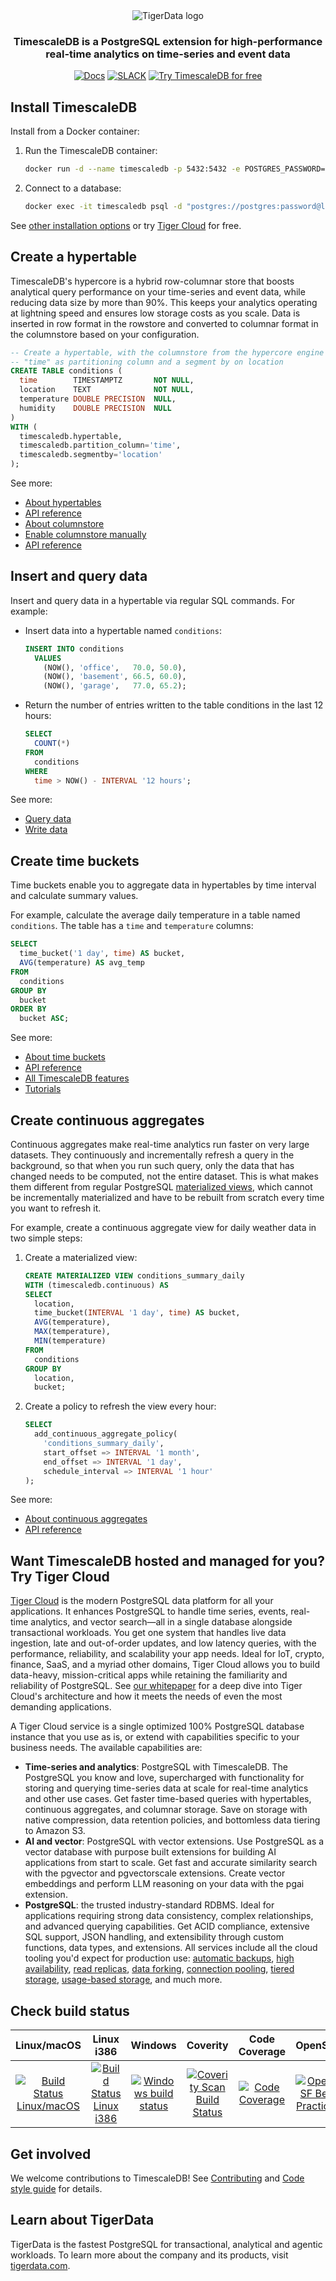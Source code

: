 <div align=center>
<picture align=center>
    <source media="(prefers-color-scheme: dark)" srcset="https://assets.timescale.com/docs/images/tigerdata-gradient-white.svg">
    <source media="(prefers-color-scheme: light)" srcset="https://assets.timescale.com/docs/images/tigerdata-gradient-black.svg">
    <img alt="TigerData logo" >
</picture>
</div>

<div align=center>

<h3>TimescaleDB is a PostgreSQL extension for high-performance real-time analytics on time-series and event data</h3>

[![Docs](https://img.shields.io/badge/Read_the_TigerData_docs-black?style=for-the-badge&logo=readthedocs&logoColor=white)](https://docs.tigerdata.com/)
[![SLACK](https://img.shields.io/badge/Ask_the_TigerData_community-black?style=for-the-badge&logo=slack&logoColor=white)](https://timescaledb.slack.com/archives/C4GT3N90X)
[![Try TimescaleDB for free](https://img.shields.io/badge/Try_Tiger_Cloud_for_free-black?style=for-the-badge&logo=timescale&logoColor=white)](https://console.cloud.timescale.com/signup)

</div>

## Install TimescaleDB

Install from a Docker container:

1. Run the TimescaleDB container:

    ```bash
    docker run -d --name timescaledb -p 5432:5432 -e POSTGRES_PASSWORD=password timescale/timescaledb-ha:pg17
    ```

1. Connect to a database:

    ```bash
    docker exec -it timescaledb psql -d "postgres://postgres:password@localhost/postgres"
    ```

See [other installation options](https://docs.tigerdata.com/self-hosted/latest/install/) or try [Tiger Cloud](https://docs.tigerdata.com/getting-started/latest/) for free.

## Create a hypertable

TimescaleDB's hypercore is a hybrid row-columnar store that boosts analytical query performance on your time-series and event data, while reducing data size by more than 90%. This keeps your analytics operating at lightning speed and ensures low storage costs as you scale. Data is inserted in row format in the rowstore and converted to columnar format in the columnstore based on your configuration.

```sql
-- Create a hypertable, with the columnstore from the hypercore engine
-- "time" as partitioning column and a segment by on location
CREATE TABLE conditions (
  time        TIMESTAMPTZ       NOT NULL,
  location    TEXT              NOT NULL,
  temperature DOUBLE PRECISION  NULL,
  humidity    DOUBLE PRECISION  NULL
)
WITH (
  timescaledb.hypertable,
  timescaledb.partition_column='time',
  timescaledb.segmentby='location'
);
```

See more:

- [About hypertables](https://docs.tigerdata.com/use-timescale/latest/hypertables/)
- [API reference](https://docs.tigerdata.com/api/latest/hypertable/)
- [About columnstore](https://docs.tigerdata.com/use-timescale/latest/compression/about-compression/)
- [Enable columnstore manually](https://docs.tigerdata.com/use-timescale/latest/compression/manual-compression/)
- [API reference](https://docs.tigerdata.com/api/latest/compression/)

## Insert and query data

Insert and query data in a hypertable via regular SQL commands. For example:

- Insert data into a hypertable named `conditions`:

    ```sql
    INSERT INTO conditions
      VALUES
        (NOW(), 'office',   70.0, 50.0),
        (NOW(), 'basement', 66.5, 60.0),
        (NOW(), 'garage',   77.0, 65.2);
    ```

- Return the number of entries written to the table conditions in the last 12 hours:

    ```sql
    SELECT
      COUNT(*)
    FROM
      conditions
    WHERE
      time > NOW() - INTERVAL '12 hours';
    ```

See more:

- [Query data](https://docs.tigerdata.com/use-timescale/latest/query-data/)
- [Write data](https://docs.tigerdata.com/use-timescale/latest/write-data/)

## Create time buckets

Time buckets enable you to aggregate data in hypertables by time interval and calculate summary values.

For example, calculate the average daily temperature in a table named `conditions`. The table has a `time` and `temperature` columns:

```sql
SELECT
  time_bucket('1 day', time) AS bucket,
  AVG(temperature) AS avg_temp
FROM
  conditions
GROUP BY
  bucket
ORDER BY
  bucket ASC;
```

See more:

- [About time buckets](https://docs.tigerdata.com/use-timescale/latest/time-buckets/about-time-buckets/)
- [API reference](https://docs.tigerdata.com/api/latest/hyperfunctions/time_bucket/)
- [All TimescaleDB features](https://docs.tigerdata.com/use-timescale/latest/)
- [Tutorials](https://docs.tigerdata.com/tutorials/latest/)

## Create continuous aggregates

Continuous aggregates make real-time analytics run faster on very large datasets. They continuously and incrementally refresh a query in the background, so that when you run such query, only the data that has changed needs to be computed, not the entire dataset. This is what makes them different from regular PostgreSQL [materialized views](https://www.postgresql.org/docs/current/rules-materializedviews.html), which cannot be incrementally materialized and have to be rebuilt from scratch every time you want to refresh it.

For example, create a continuous aggregate view for daily weather data in two simple steps:

1. Create a materialized view:

   ```sql
   CREATE MATERIALIZED VIEW conditions_summary_daily
   WITH (timescaledb.continuous) AS
   SELECT
     location,
     time_bucket(INTERVAL '1 day', time) AS bucket,
     AVG(temperature),
     MAX(temperature),
     MIN(temperature)
   FROM
     conditions
   GROUP BY
     location,
     bucket;
   ```

1. Create a policy to refresh the view every hour:

   ```sql
   SELECT
     add_continuous_aggregate_policy(
       'conditions_summary_daily',
       start_offset => INTERVAL '1 month',
       end_offset => INTERVAL '1 day',
       schedule_interval => INTERVAL '1 hour'
   );
   ```
See more:

- [About continuous aggregates](https://docs.tigerdata.com/use-timescale/latest/continuous-aggregates/)
- [API reference](https://docs.tigerdata.com/api/latest/continuous-aggregates/create_materialized_view/)

## Want TimescaleDB hosted and managed for you? Try Tiger Cloud

[Tiger Cloud](https://docs.tigerdata.com/getting-started/latest/) is the modern PostgreSQL data platform for all your applications. It enhances PostgreSQL to handle time series, events, real-time analytics, and vector search—all in a single database alongside transactional workloads. You get one system that handles live data ingestion, late and out-of-order updates, and low latency queries, with the performance, reliability, and scalability your app needs. Ideal for IoT, crypto, finance, SaaS, and a myriad other domains, Tiger Cloud allows you to build data-heavy, mission-critical apps while retaining the familiarity and reliability of PostgreSQL. See [our whitepaper](https://docs.tigerdata.com/about/latest/whitepaper/) for a deep dive into Tiger Cloud's architecture and how it meets the needs of even the most demanding applications.

A Tiger Cloud service is a single optimized 100% PostgreSQL database instance that you use as is, or extend with capabilities specific to your business needs. The available capabilities are:

- **Time-series and analytics**: PostgreSQL with TimescaleDB. The PostgreSQL you know and love, supercharged with functionality for storing and querying time-series data at scale for real-time analytics and other use cases. Get faster time-based queries with hypertables, continuous aggregates, and columnar storage. Save on storage with native compression, data retention policies, and bottomless data tiering to Amazon S3.
- **AI and vector**: PostgreSQL with vector extensions. Use PostgreSQL as a vector database with purpose built extensions for building AI applications from start to scale. Get fast and accurate similarity search with the pgvector and pgvectorscale extensions. Create vector embeddings and perform LLM reasoning on your data with the pgai extension.
- **PostgreSQL**: the trusted industry-standard RDBMS. Ideal for applications requiring strong data consistency, complex relationships, and advanced querying capabilities. Get ACID compliance, extensive SQL support, JSON handling, and extensibility through custom functions, data types, and extensions.
All services include all the cloud tooling you'd expect for production use: [automatic backups](https://docs.tigerdata.com/use-timescale/latest/backup-restore/backup-restore-cloud/), [high availability](https://docs.tigerdata.com/use-timescale/latest/ha-replicas/), [read replicas](https://docs.tigerdata.com/use-timescale/latest/ha-replicas/read-scaling/), [data forking](https://docs.tigerdata.com/use-timescale/latest/services/service-management/#fork-a-service), [connection pooling](https://docs.tigerdata.com/use-timescale/latest/services/connection-pooling/), [tiered storage](https://docs.tigerdata.com/use-timescale/latest/data-tiering/), [usage-based storage](https://docs.tigerdata.com/about/latest/pricing-and-account-management/), and much more.

## Check build status

|Linux/macOS|Linux i386|Windows|Coverity|Code Coverage|OpenSSF|
|:---:|:---:|:---:|:---:|:---:|:---:|
|[![Build Status Linux/macOS](https://github.com/timescale/timescaledb/actions/workflows/linux-build-and-test.yaml/badge.svg?branch=main&event=schedule)](https://github.com/timescale/timescaledb/actions/workflows/linux-build-and-test.yaml?query=workflow%3ARegression+branch%3Amain+event%3Aschedule)|[![Build Status Linux i386](https://github.com/timescale/timescaledb/actions/workflows/linux-32bit-build-and-test.yaml/badge.svg?branch=main&event=schedule)](https://github.com/timescale/timescaledb/actions/workflows/linux-32bit-build-and-test.yaml?query=workflow%3ARegression+branch%3Amain+event%3Aschedule)|[![Windows build status](https://github.com/timescale/timescaledb/actions/workflows/windows-build-and-test.yaml/badge.svg?branch=main&event=schedule)](https://github.com/timescale/timescaledb/actions/workflows/windows-build-and-test.yaml?query=workflow%3ARegression+branch%3Amain+event%3Aschedule)|[![Coverity Scan Build Status](https://scan.coverity.com/projects/timescale-timescaledb/badge.svg)](https://scan.coverity.com/projects/timescale-timescaledb)|[![Code Coverage](https://codecov.io/gh/timescale/timescaledb/branch/main/graphs/badge.svg?branch=main)](https://codecov.io/gh/timescale/timescaledb)|[![OpenSSF Best Practices](https://www.bestpractices.dev/projects/8012/badge)](https://www.bestpractices.dev/projects/8012)|

## Get involved

We welcome contributions to TimescaleDB! See [Contributing](https://github.com/timescale/timescaledb/blob/main/CONTRIBUTING.md) and [Code style guide](https://github.com/timescale/timescaledb/blob/main/docs/StyleGuide.md) for details.

## Learn about TigerData

TigerData is the fastest PostgreSQL for transactional, analytical and agentic workloads. To learn more about the company and its products, visit [tigerdata.com](https://www.tigerdata.com).

